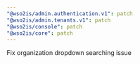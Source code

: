 ```yaml
---
"@wso2is/admin.authentication.v1": patch
"@wso2is/admin.tenants.v1": patch
"@wso2is/console": patch
"@wso2is/core": patch
---
```


Fix organization dropdown searching issue
